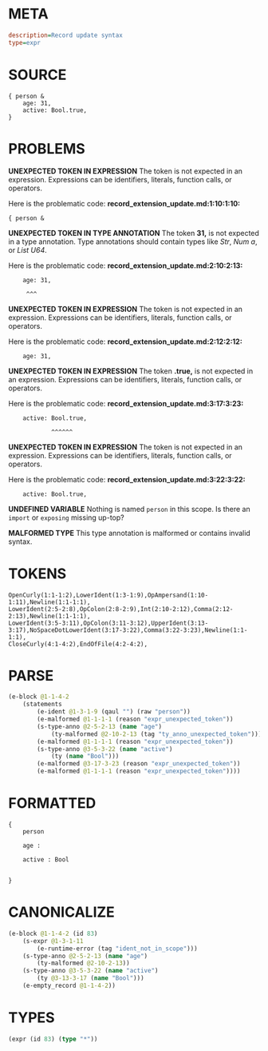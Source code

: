 # META
~~~ini
description=Record update syntax
type=expr
~~~
# SOURCE
~~~roc
{ person &
    age: 31,
    active: Bool.true,
}
~~~
# PROBLEMS
**UNEXPECTED TOKEN IN EXPRESSION**
The token  is not expected in an expression.
Expressions can be identifiers, literals, function calls, or operators.

Here is the problematic code:
**record_extension_update.md:1:10:1:10:**
```roc
{ person &
```
         


**UNEXPECTED TOKEN IN TYPE ANNOTATION**
The token **31,** is not expected in a type annotation.
Type annotations should contain types like _Str_, _Num a_, or _List U64_.

Here is the problematic code:
**record_extension_update.md:2:10:2:13:**
```roc
    age: 31,
```
         ^^^


**UNEXPECTED TOKEN IN EXPRESSION**
The token  is not expected in an expression.
Expressions can be identifiers, literals, function calls, or operators.

Here is the problematic code:
**record_extension_update.md:2:12:2:12:**
```roc
    age: 31,
```
           


**UNEXPECTED TOKEN IN EXPRESSION**
The token **.true,** is not expected in an expression.
Expressions can be identifiers, literals, function calls, or operators.

Here is the problematic code:
**record_extension_update.md:3:17:3:23:**
```roc
    active: Bool.true,
```
                ^^^^^^


**UNEXPECTED TOKEN IN EXPRESSION**
The token  is not expected in an expression.
Expressions can be identifiers, literals, function calls, or operators.

Here is the problematic code:
**record_extension_update.md:3:22:3:22:**
```roc
    active: Bool.true,
```
                     


**UNDEFINED VARIABLE**
Nothing is named `person` in this scope.
Is there an `import` or `exposing` missing up-top?

**MALFORMED TYPE**
This type annotation is malformed or contains invalid syntax.

# TOKENS
~~~zig
OpenCurly(1:1-1:2),LowerIdent(1:3-1:9),OpAmpersand(1:10-1:11),Newline(1:1-1:1),
LowerIdent(2:5-2:8),OpColon(2:8-2:9),Int(2:10-2:12),Comma(2:12-2:13),Newline(1:1-1:1),
LowerIdent(3:5-3:11),OpColon(3:11-3:12),UpperIdent(3:13-3:17),NoSpaceDotLowerIdent(3:17-3:22),Comma(3:22-3:23),Newline(1:1-1:1),
CloseCurly(4:1-4:2),EndOfFile(4:2-4:2),
~~~
# PARSE
~~~clojure
(e-block @1-1-4-2
	(statements
		(e-ident @1-3-1-9 (qaul "") (raw "person"))
		(e-malformed @1-1-1-1 (reason "expr_unexpected_token"))
		(s-type-anno @2-5-2-13 (name "age")
			(ty-malformed @2-10-2-13 (tag "ty_anno_unexpected_token")))
		(e-malformed @1-1-1-1 (reason "expr_unexpected_token"))
		(s-type-anno @3-5-3-22 (name "active")
			(ty (name "Bool")))
		(e-malformed @3-17-3-23 (reason "expr_unexpected_token"))
		(e-malformed @1-1-1-1 (reason "expr_unexpected_token"))))
~~~
# FORMATTED
~~~roc
{
	person
	
	age : 
	
	active : Bool
	
	
}
~~~
# CANONICALIZE
~~~clojure
(e-block @1-1-4-2 (id 83)
	(s-expr @1-3-1-11
		(e-runtime-error (tag "ident_not_in_scope")))
	(s-type-anno @2-5-2-13 (name "age")
		(ty-malformed @2-10-2-13))
	(s-type-anno @3-5-3-22 (name "active")
		(ty @3-13-3-17 (name "Bool")))
	(e-empty_record @1-1-4-2))
~~~
# TYPES
~~~clojure
(expr (id 83) (type "*"))
~~~
